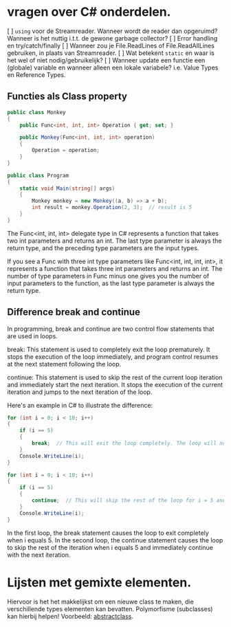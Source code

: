 # vragen over C# onderdelen. 
[ ] `using` voor de Streamreader. Wanneer wordt de reader dan opgeruimd? Wanneer is het nuttig i.t.t. de gewone garbage collector?
[ ] Error handling en try/catch/finally
[ ] Wanneer zou je File.ReadLines of File.ReadAllLines gebruiken, in plaats van Streamreader. 
[ ] Wat betekent `static` en waar is het wel of niet nodig/gebruikelijk?
[ ] Wanneer update een functie een (globale) variable en wanneer alleen een lokale variabele? i.e. Value Types en Reference Types.

## Functies als Class property
```csharp
public class Monkey
{
    public Func<int, int, int> Operation { get; set; }

    public Monkey(Func<int, int, int> operation)
    {
        Operation = operation;
    }
}

public class Program
{
    static void Main(string[] args)
    {
        Monkey monkey = new Monkey((a, b) => a + b);
        int result = monkey.Operation(2, 3);  // result is 5
    }
}
```

The Func<int, int, int> delegate type in C# represents a function that takes two int parameters and returns an int. The last type parameter is always the return type, and the preceding type parameters are the input types.

If you see a Func with three int type parameters like Func<int, int, int, int>, it represents a function that takes three int parameters and returns an int. The number of type parameters in Func minus one gives you the number of input parameters to the function, as the last type parameter is always the return type.

## Difference break and continue
In programming, break and continue are two control flow statements that are used in loops.

break: This statement is used to completely exit the loop prematurely. It stops the execution of the loop immediately, and program control resumes at the next statement following the loop.

continue: This statement is used to skip the rest of the current loop iteration and immediately start the next iteration. It stops the execution of the current iteration and jumps to the next iteration of the loop.

Here's an example in C# to illustrate the difference:
```c#
for (int i = 0; i < 10; i++)
{
    if (i == 5)
    {
        break;  // This will exit the loop completely. The loop will not iterate for i = 6, 7, 8, 9.
    }
    Console.WriteLine(i);
}

for (int i = 0; i < 10; i++)
{
    if (i == 5)
    {
        continue;  // This will skip the rest of the loop for i = 5 and immediately continue with i = 6.
    }
    Console.WriteLine(i);
}
```
In the first loop, the break statement causes the loop to exit completely when i equals 5. In the second loop, the continue statement causes the loop to skip the rest of the iteration when i equals 5 and immediately continue with the next iteration.

# Lijsten met gemixte elementen. 
Hiervoor is het het makkelijkst om een nieuwe class te maken, die verschillende types elementen kan bevatten. 
Polymorfisme (subclasses) kan hierbij helpen!
Voorbeeld: [abstractclass](./abstractclass/abstractclass_code.cs). 